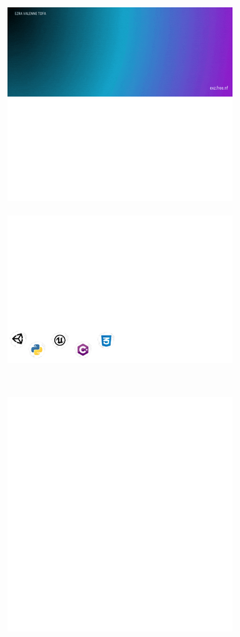 <img src="./gif/Welcome.gif" width="100%" height="200" alt="https://github.com/exzgit">
<div display="flex"><img src="./metrics/metrics-core.svg" width="50%"  alt="https://github.com/exzgit"><img src="./metrics/metrics-achievements.svg" width="50%"  alt="https://github.com/exzgit"></div>
<h2></h2>
<div style="display:flex;"><img src="./metrics/metrics-isometric.svg" width="50%" alt="https://github.com/exzgit"><img src="./metrics/metrics-community.svg" width="50%" alt="https://github.com/exzgit"></div>
<div style="display:flex;"><img src="./gif/Skill.png" width="50%" alt="https://github.com/exzgit"><img src="./metrics/metrics-languages.svg" width="50%" alt="https://github.com/exzgit"></div>
<h2></h2>
<br>
<h2></h2>
<img src="./metrics/metrics-pagespeed.svg" alt="https://github.com/exzgit">
